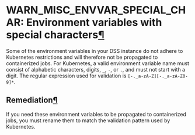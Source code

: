 WARN\_MISC\_ENVVAR\_SPECIAL\_CHAR: Environment variables with special characters[¶](#warn-misc-envvar-special-char-environment-variables-with-special-characters "Permalink to this heading")
=============================================================================================================================================================================================


Some of the environment variables in your DSS instance do not adhere to Kubernetes restrictions and will therefore not be propagated to containerized jobs.
For Kubernetes, a valid environment variable name must consist of alphabetic characters, digits, `_`, `-`, or `.`, and must not start with a digit. The regular expression used for validation is `[-._a-zA-Z][-._a-zA-Z0-9]*`.



Remediation[¶](#remediation "Permalink to this heading")
--------------------------------------------------------


If you need these environment variables to be propagated to containerized jobs, you must rename them to match the validation pattern used by Kubernetes.